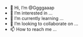 - 👋 Hi, I’m @Ggggaaap
- 👀 I’m interested in ...
- 🌱 I’m currently learning ...
- 💞️ I’m looking to collaborate on ...
- 📫 How to reach me ...

<!---
Ggggaaap/Ggggaaap is a ✨ special ✨ repository because its `README.md` (this file) appears on your GitHub profile.
You can click the Preview link to take a look at your changes.
---manage.py runserver 127.0.0.1:8000 &
▪️./run.sh -i wlan0
+7 (969) 658-43-25
